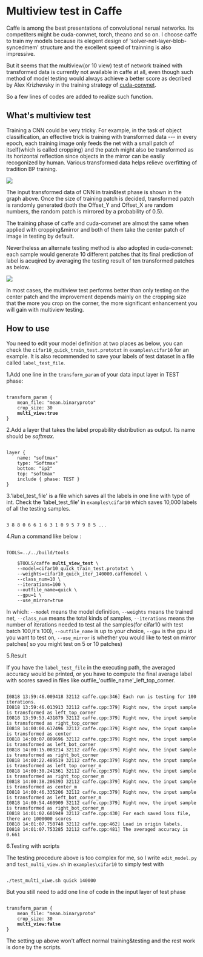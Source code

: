 # Multiview test in Caffe

Caffe is among the best presentations of convolutional nerual networks. Its competiters might be cuda-convnet, torch, theano and so on. I choose caffe to train my models because its elegent design of 'solver-net-layer-blob-syncedmem' structure and the excellent speed of trainning is also impressive.

But it seems that the multiview(or 10 view) test of network trained with transformed data is currently not available in caffe at all, even though such method of model testing would always achieve a better score as decribed by Alex Krizhevsky in the training strategy of [cuda-convnet](https://code.google.com/p/cuda-convnet/wiki/TrainingNet).

So a few lines of codes are added to realize such function.

## What's multiview test

Training a CNN could be very tricky. For example, in the task of object classification, an effective trick is training with transformed data --- in every epoch, each training image only feeds the net with a small patch of itself(which is called cropping) and the patch might also be transformed as its horizontal reflection since objects in the mirror can be easily recogonized by human. Various transformed data helps relieve overfitting of tradition BP training.

<img src="https://raw.githubusercontent.com/AkiChen/Multiview-Caffe/master/pictures/multiview_origin_pic0.png">

The input transformed data of CNN in train&test phase is shown in the graph above. Once the size of training patch is decided, transformed patch is randomly generated (both the Offset_Y and Offset_X are random numbers, the random patch is mirrored by a probability of 0.5). 

The training phase of caffe and cuda-convnet are almost the same when applied with cropping&mirror and both of them take the center patch of image in testing by default. 

Nevertheless an alternate testing method is also adopted in cuda-convnet: each sample would generate 10 different patches that its final prediction of label is acuqired by averaging the testing result of ten transformed patches as below.

<img src="https://raw.githubusercontent.com/AkiChen/Multiview-Caffe/master/pictures/multiview_origin_pic1.png">

In most cases, the multiview test performs better than only testing on the center patch and the improvement depends mainly on the cropping size that the more you crop on the corner, the more significant enhancement you will gain with multiview testing.

## How to use

You need to edit your model definition at two places as below, you can check the `cifar10_quick_train_test.prototxt` in `examples\cifar10` for an example. It is also recommended to save your labels of test dataset in a file called `label_test_file`.

1.Add one line in the `transform_param` of your data input layer in TEST phase: 

<pre><code>
transform_param { 
    mean_file: "mean.binaryproto" 
    crop_size: 30 
    <strong>multi_view:true</strong>
}
</code></pre>

2.Add a layer that takes the label propability distribution as output. Its name should be *softmax*.

<pre><code>
layer {
    name: "softmax" 
    type: "Softmax" 
    bottom: "ip2" 
    top: "softmax" 
    include { phase: TEST } 
}
</code></pre>

3.'label_test_file' is a file which saves all the labels in one line with type of int. Check the 'label_test_file' in `examples\cifar10` which saves 10,000 labels of all the testing samples.

<pre><code>
3 8 8 0 6 6 1 6 3 1 0 9 5 7 9 8 5 ...
</code></pre>

4.Run a command like below : 

<pre><code>
TOOLS=../../build/tools

    $TOOLS/caffe <strong>multi_view_test</strong> \
    --model=cifar10_quick_train_test.prototxt \
    --weights=cifar10_quick_iter_140000.caffemodel \
    --class_num=10 \
    --iterations=100 \
    --outfile_name=quick \
    --gpu=1 \
    --use_mirror=true
</code></pre>
In which: `--model` means the model definition, `--weights` means the trained net, `--class_num` means the total kinds of samples, `--iterations` means the number of iterations needed to test all the samples(for cifar10 with test batch 100,it's 100), `--outfile_name` is up to your choice, `--gpu` is the gpu id you want to test on, `--use_mirror` is whether you would like to test on mirror patches( so you might test on 5 or 10 patches)

5.Result

If you have the `label_test_file` in the executing path, the averaged accuracy would be printed, or you have to compute the final average label with scores saved in files like outfile_'outfile_name'_left_top_corner.
<pre><code>
I0818 13:59:46.009418 32112 caffe.cpp:346] Each run is testing for 100 iterations.
I0818 13:59:46.013913 32112 caffe.cpp:379] Right now, the input sample is transformed as left_top_corner
I0818 13:59:53.431879 32112 caffe.cpp:379] Right now, the input sample is transformed as right_top_corner
I0818 14:00:00.617496 32112 caffe.cpp:379] Right now, the input sample is transformed as center
I0818 14:00:07.809696 32112 caffe.cpp:379] Right now, the input sample is transformed as left_bot_corner
I0818 14:00:15.003214 32112 caffe.cpp:379] Right now, the input sample is transformed as right_bot_corner
I0818 14:00:22.489519 32112 caffe.cpp:379] Right now, the input sample is transformed as left_top_corner_m
I0818 14:00:30.241361 32112 caffe.cpp:379] Right now, the input sample is transformed as right_top_corner_m
I0818 14:00:38.206393 32112 caffe.cpp:379] Right now, the input sample is transformed as center_m
I0818 14:00:46.335206 32112 caffe.cpp:379] Right now, the input sample is transformed as left_bot_corner_m
I0818 14:00:54.460909 32112 caffe.cpp:379] Right now, the input sample is transformed as right_bot_corner_m
I0818 14:01:02.601949 32112 caffe.cpp:430] For each saved loss file, there are 1000000 scores
I0818 14:01:07.750748 32112 caffe.cpp:462] Load in origin labels.
I0818 14:01:07.753285 32112 caffe.cpp:481] The averaged accuracy is 0.661
</code></pre>

6.Testing with scripts

The testing procedure above is too complex for me, so I write `edit_model.py` and `test_multi_view.sh` in `examples\cifar10` to simply test with 
<pre><code>
./test_multi_viwe.sh quick 140000
</code></pre>
But you still need to add one line of code in the input layer of test phase
<pre><code>
transform_param { 
    mean_file: "mean.binaryproto" 
    crop_size: 30 
    <strong>multi_view:false</strong>
}
</code></pre>
The setting up above won't affect normal training&testing and the rest work is done by the scripts.






